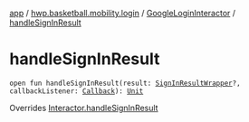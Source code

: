 [app](../../index.md) / [hwp.basketball.mobility.login](../index.md) / [GoogleLoginInteractor](index.md) / [handleSignInResult](.)

# handleSignInResult

`open fun handleSignInResult(result: `[`SignInResultWrapper`](../../hwp.basketball.mobility.login.google.signin/-sign-in-result-wrapper/index.md)`?, callbackListener: `[`Callback`](../-login-contract/-interactor/-callback/index.md)`): `[`Unit`](https://kotlinlang.org/api/latest/jvm/stdlib/kotlin/-unit/index.html)

Overrides [Interactor.handleSignInResult](../-login-contract/-interactor/handle-sign-in-result.md)

